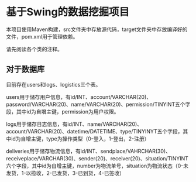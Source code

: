 # 基于Swing的数据挖掘项目

本项目使用Maven构建，src文件夹中存放源代码，target文件夹中存放编译好的文件，pom.xml用于管理依赖。

请先阅读各个类的注释。

## 对于数据库

目前存在users和logs、logistics三个表。

users用于储存用户信息，有id/INT、account/VARCHAR(20)、password/VARCHAR(20)、name/VARCHAR(20)、permission/TINYINT五个字段，其中id为自增主键，permission为用户权限。

logs用于储存日志信息，有id/INT、name/VARCHAR(20)、account/VARCHAR(20)、datetime/DATETIME、type/TINYINYT五个字段，其中id为自增主键，type为操作类型（0-登入，1-登出，2-注册）

deliveries用于储存物流信息，有id/INT、sendplace/VAHRCHAR(30)、receiveplace/VARCHAR(30)、sender(20)、receiver(20)、situation/TINYINT六个字段，其中id为自增主键，number为物流单号，situation为物流状态（0-未发货，1-以揽收，2-已发货，3-已到货，4-已签收）
